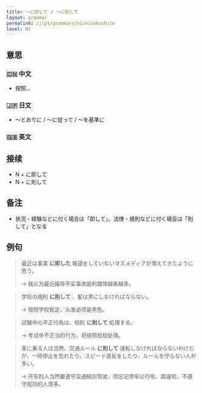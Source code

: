 ```yaml
---
title: 〜に即して / 〜に則して
layout: grammar
permalink: /jlpt/grammars/n1/nisokushite
level: N1
---
```


## 意思

### 🇨🇳 中文

- 按照...

### 🇯🇵 日文

- 〜とおりに / 〜に従って / 〜を基準に

### 🇬🇧 英文


## 接续

- N + に即して
- N + に則して

## 备注

- 状況・経験などに付く場合は「即して」、法律・規則などに付く場合は「則して」となる

## 例句

> 最近は事実 **に即した** 報道をしていないマスメディアが増えてきたように思う。
>
> → 我认为最近报导不实事求是的媒体越来越多。

> 学校の規則 **に則して** 、髪は黒にしなければならない。
>
> → 按照学校规定，头发必须是黑色。

> 試験中の不正行為は、校則 **に則して** 処理する。
>
> → 考试中不正当的行为，将按照校规处理。

> 車に乗る人は当然、交通ルール **に則して** 運転しなければならないわけだが、一時停止を忘れたり、スピード違反をしたり、ルールを守らない人が多い。
>
> → 开车的人当然要遵守交通规则驾驶，但忘记停车让行啦、超速啦，不遵守规则的人很多。

